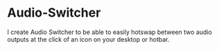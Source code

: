# Audio-Switcher
I create Audio Switcher to be able to easily hotswap between two audio outputs at the click of an icon on your desktop or hotbar.
